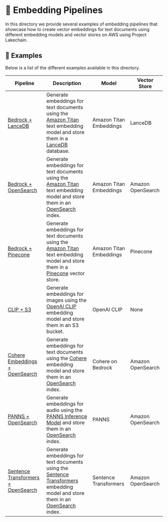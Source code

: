 # 🤖 Embedding Pipelines

In this directory we provide several examples of embedding pipelines that showcase how to create vector embeddings for text documents using different embedding models and vector stores on AWS using Project Lakechain.

## 🌟 Examples

Below is a list of the different examples available in this directory.

Pipeline | Description | Model | Vector Store
--- | --- | --- | ---
[Bedrock + LanceDB](bedrock-lancedb-pipeline) | Generate embeddings for text documents using the [Amazon Titan](https://docs.aws.amazon.com/bedrock/latest/userguide/titan-embedding-models.html) text embedding model and store them in a [LanceDB](https://www.pinecone.io/) database. | Amazon Titan Embeddings | LanceDB
[Bedrock + OpenSearch](bedrock-opensearch-pipeline) | Generate embeddings for text documents using the [Amazon Titan](https://docs.aws.amazon.com/bedrock/latest/userguide/titan-embedding-models.html) text embedding model and store them in an [OpenSearch](https://opensearch.org/) index. | Amazon Titan Embeddings | Amazon OpenSearch
[Bedrock + Pinecone](bedrock-pinecone-pipeline) | Generate embeddings for text documents using the [Amazon Titan](https://docs.aws.amazon.com/bedrock/latest/userguide/titan-embedding-models.html) text embedding model and store them in a [Pinecone](https://www.pinecone.io/) vector store. | Amazon Titan Embeddings | Pinecone
[CLIP + S3](clip-embeddings-pipeline) | Generate embeddings for images using the [OpenAI CLIP](https://openai.com/research/clip/) embedding model and store them in an S3 bucket. | OpenAI CLIP | None
[Cohere Embeddings + OpenSearch](cohere-opensearch-pipeline) | Generate embeddings for text documents using the [Cohere](https://cohere.ai/) embedding model and store them in an [OpenSearch](https://opensearch.org/) index. | Cohere on Bedrock | Amazon OpenSearch
[PANNS + OpenSearch](panns-opensearch-pipeline) | Generate embeddings for audio using the [PANNS Inference Model](https://github.com/qiuqiangkong/panns_inference) and store them in an [OpenSearch](https://opensearch.org/) index. | PANNS | Amazon OpenSearch
[Sentence Transformers + OpenSearch](sentence-transformers-pipeline) | Generate embeddings for text documents using the [Sentence Transformers](https://www.sbert.net/) embedding model and store them in an [OpenSearch](https://opensearch.org/) index. | Sentence Transformers | Amazon OpenSearch
